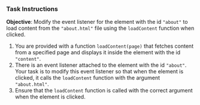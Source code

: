### Task Instructions

**Objective**: Modify the event listener for the element with the id `"about"` to load content from the `"about.html"` file using the `loadContent` function when clicked.

1. You are provided with a function `loadContent(page)` that fetches content from a specified page and displays it inside the element with the id `"content"`.
2. There is an event listener attached to the element with the id `"about"`. Your task is to modify this event listener so that when the element is clicked, it calls the `loadContent` function with the argument `"about.html"`.
3. Ensure that the `loadContent` function is called with the correct argument when the element is clicked.
